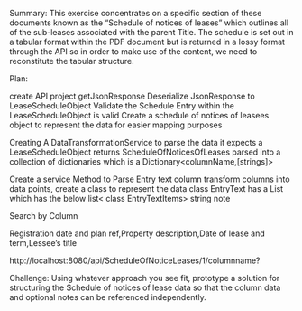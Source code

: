 Summary:
This exercise concentrates on a specific section of these documents known as the “Schedule of notices of leases” which outlines all of the sub-leases associated with the parent Title. The schedule is set out in a tabular format within the PDF document but is returned in a lossy format through the API so in order to make use of the content, we need to reconstitute the tabular structure. 


Plan:

create API project
getJsonResponse
Deserialize JsonResponse to LeaseScheduleObject
Validate the Schedule Entry within the LeaseScheduleObject is valid
Create a schedule of notices of leasees object to represent the data for easier
mapping purposes

Creating A DataTransformationService to parse the data
it expects a LeaseScheduleObject
returns ScheduleOfNoticesOfLeases
parsed into a collection of dictionaries
which is a Dictionary<columnName,[strings]>



Create a service 
Method to Parse Entry text column
transform columns into data points, create a class to represent the data
class EntryText
has a List<EntryTextData> which has the below
list< class EntryTextItems>
string note


Search by Column

Registration date and plan ref,Property description,Date of lease and term,Lessee’s title

http://localhost:8080/api/ScheduleOfNoticeLeases/1/columnname?


Challenge:
Using whatever approach you see fit, prototype a solution for structuring the Schedule of notices of lease data so that the column data and optional notes can be referenced independently.
